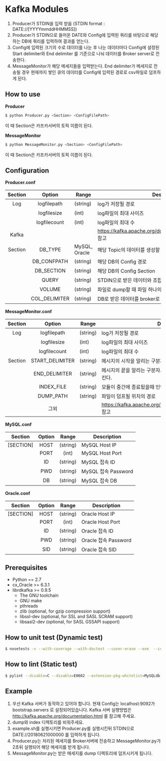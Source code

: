 # Kafka Modules
1. Producer가 STDIN을 입력 받음 (STDIN format : DATE://[YYYYmmddHHMMSS])
2. Producer가 STDIN으로 들어온 DATE와 Config에 입력된 쿼리를 바탕으로 해당하는 DB에 쿼리를 입력하여 결과를 얻는다.
3. Config에 입력된 크기의 수로 데이터를 나눈 후 나눈 데이터마다 Config에 설정된 Start delimiter와 End delimiter 를 기준으로 나눠 데이터를 Broker server로 전송한다.
4. MessageMonitor가 해당 메세지들을 입력받는다. End delimiter가 메세지로 전송될 경우 현재까지 쌓인 큐의 데이터를 Config에 입력된 경로로 csv파일로 덤프하게 된다.

## How to use
**Producer**
```Bash
$ python Producer.py <Section> <ConfigFilePath>
```
이 때 Section은 카프카서버의 토픽 이름이 된다.

**MessageMonitor**
```Bash
$ python MessageMonitor.py <Section> <ConfigFilePath>
```
이 때 Section은 카프카서버의 토픽 이름이 된다.

## Configuration

**Producer.conf**

|Section|Option|Range|Description|
|:------:|:-------------:|-----------|-----------------------------|
|Log     |logfilepath    | (string) |  log가 저장될 경로           |
|        |logfilesize    | (int)      |   log파일의 최대 사이즈   |
|        |logfilecount   | (int)      |   log파일의 최대 수          |
|Kafka   |  |  | https://kafka.apache.org/documentation/#producerconfigs 참고|
|Section | DB_TYPE       |MySQL, Oracle| 해당 Topic의 데이터를 생성할 DB를 선택함|
|        | DB_CONFPATH   |(string)| 해당 DB의 Config 경로|
|        | DB_SECTION    |(string)| 해당 DB의 Config Section|
|        | QUERY         |(string)| STDIN으로 받은 데이터와 조합하여 실행할 query|
|        | VOLUME        |(string)| 파일로 dump할 때 파일 하나의 최대 Row 개수 |
|        | COL_DELIMITER |(string)| DB로 받은 데이터를 broker로 보낼때의 컬럼구분자|

**MessageMonitor.conf**

|Section|Option|Range|Description|
|:------:|:-------------:|-----------|-----------------------------|
|Log     |logfilepath    | (string) |  log가 저장될 경로           |
|        |logfilesize    | (int)      |   log파일의 최대 사이즈   |
|        |logfilecount   | (int)      |   log파일의 최대 수          |
|Section |START_DELIMITER|(string)|메시지의 시작을 알리는 구분자  |
|        |END_DELIMITER  |(string)|메시지의 끝을 알리는 구분자. 지금까지 받은 메시지를 파일로 덤프시킨다. |
|        |INDEX_FILE     |(string)|모듈이 중간에 종료됬을때 인덱스 파일을 저장하기 위함 (기능안함)|
|        |DUMP_PATH      |(string)|파일이 덤프될 위치의 경로|
|        | 그외   || https://kafka.apache.org/documentation/#consumerconfigs 참고|

**MySQL.conf**

|Section  |Option|Range   |Description|
|:-------:|:----:|:------:|--------------------|
|[SECTION]|HOST  |(string)| MySQL Host IP      |
|         |PORT  |(int)   | MySQL Host Port    |
|         |ID    |(string)| MySQL 접속 ID      |
|         |PWD   |(string)| MySQL 접속 Password|
|         |DB    |(string)| MySQL 접속 DB      |

**Oracle.conf**

|Section  |Option|Range   |Description|
|:-------:|:----:|:------:|--------------------|
|[SECTION]|HOST  |(string)| Oracle Host IP      |
|         |PORT  |(int)   | Oracle Host Port    |
|         |ID    |(string)| Oracle 접속 ID      |
|         |PWD   |(string)| Oracle 접속 Password|
|         |SID    |(string)| Oracle 접속 SID    |

## Prerequisites
- Python == 2.7
- cx_Oracle >= 6.3.1
- librdkafka >= 0.9.5
	- The GNU toolchain
	- GNU make
	- pthreads
	- zlib (optional, for gzip compression support)
	- libssl-dev (optional, for SSL and SASL SCRAM support)
	- libsasl2-dev (optional, for SASL GSSAPI support)

## How to unit test (Dynamic test)
```Bash
$ nosetests -v --with-coverage --with-doctest --cover-erase --exe  --cover-package=. tests/*.py
```

## How to lint (Static test)
```Bash
$ pylint --disable=C --disable=E0602 --extension-pkg-whitelist=MySQLdb,cx_Oracle --generated-members=message,code,ProgrammingError,OperationalError --msg-template='{path}:{line}:[{msg_id}({symbol}),{obj}]{msg}' *.py
```

## Example
1. 우선 Kafka 서버가 동작하고 있어야 합니다. 현재 Config는 localhost:9092가 bootstrap.servers 로 설정되어있습니다. Kafka 서버 실행방법은 http://kafka.apache.org/documentation.html 를 참고해 주세요.
2. dump와 index 디렉토리를 비워주세요.
3. example.sh를 실행시키면 Producer.py를 실행시킨뒤 STDIN으로 DATE://20180621000000 를 입력하게 됩니다.
4. Producer.py는 처리된 메세지를 Broker서버에 전송하고 MessageMonitor.py가 2초뒤 실행되어 해당 메세지를 받게 됩니다.
5. MessageMonitor.py는 받은 메세지를 dump 디렉토리에 덤프시키게 됩니다.
